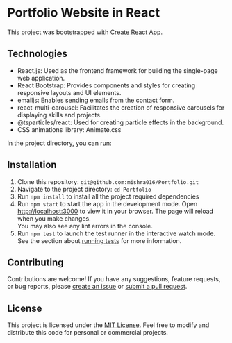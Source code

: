 # Portfolio Website in React

This project was bootstrapped with [Create React App](https://github.com/facebook/create-react-app).


## Technologies

- React.js: Used as the frontend framework for building the single-page web application.
- React Bootstrap: Provides components and styles for creating responsive layouts and UI elements.
- emailjs: Enables sending emails from the contact form.
- react-multi-carousel: Facilitates the creation of responsive carousels for displaying skills and projects.
- @tsparticles/react: Used for creating particle effects in the background.
- CSS animations library: Animate.css

In the project directory, you can run:
## Installation
1. Clone this repository: `git@github.com:mishra016/Portfolio.git` 
2. Navigate to the project directory: `cd Portfolio`
3. Run `npm install` to install all the project required dependencies
4. Run `npm start` to start the app in the development mode.
Open [http://localhost:3000](http://localhost:3000) to view it in your browser.
The page will reload when you make changes.\
You may also see any lint errors in the console.
5. Run `npm test` to launch the test runner in the interactive watch mode.\
See the section about [running tests](https://facebook.github.io/create-react-app/docs/running-tests) for more information.


## Contributing
Contributions are welcome! If you have any suggestions, feature requests, or bug reports, please [create an issue](https://github.com/mishra016/Portfolio/issues) or [submit a pull request](https://github.com/mishra016/Portfolio/pulls).

## License
This project is licensed under the [MIT License](https://opensource.org/licenses/MIT). Feel free to modify and distribute this code for personal or commercial projects.



